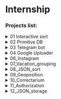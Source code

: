 # Internship

### Projects list:
<details><summary>01 Interactive sort</summary>
<p>

#### [*Watch code*](https://github.com/MrsLecter/internship/tree/main/01_Interatcive_sort)

```
Functionality
- Sort words alphabetically
- Show numbers from lower to higher
- Show numbers from bigger to smaller
- Display words in ascending order by number of letters in the word
- Show only unique words
- Display only unique values from the set of words and numbers entered by the user.
- To exit the program, the user need only enter <code>exit</code> otherwise the program will repeat
 itself again and again, asking for new data and suggesting sorting.
 ```
</p>
</details>

<details><summary>02 Primitive DB</summary>
<p>

#### [*Watch code*](https://github.com/MrsLecter/internship/tree/main/02_Primitive%20DB)

```
Functionality
- create simple database by using inquirer
 ```
</p>
</details>

<details><summary>03 Telegram bot</summary>
<p>

#### [*Watch code*](https://github.com/MrsLecter/internship/tree/main/03_Telegram%20Console%20Sender)

```
Functionality
- Send a message to the Telegram bot from the console on command:
 <code>node app.js message ‘Your message’</code>
- Send a photo that you drag to the console (or manually type the correct path to the photo on your PC) on command:
<code>node app.js photo /path/to/photo/picture.png</code>
- Output of the corresponding recommendations via -help.
- Displays messages from the user in the console and also sends a picture if the user enters <code>photo</code> in the message
- Returns the weather forecast for every 3 hours or for every 6 hours at the user's request.
- Allows to find out the dollar exchange rate (using PrivatBank and Monobank API)
 ```
</p>
</details>

<details><summary>04 Google Uploader</summary>
<p>

#### [*Watch code*](https://github.com/MrsLecter/internship/tree/main/04_Google_Uploader)

```
Functionality
- provides a console interface in which the user has the ability to drag the picture,
rename it (or discard it), and shorten the final link.
 ```
</p>
</details>

<details><summary>06_Instagram</summary>
<p>

#### [*Watch code*](https://github.com/MrsLecter/internship/tree/main/06_Instagram)

```
Despciption

- Folder contains 20 files with 100,000 word combinations in each

Functionality
- determines how many unique usernames there are in all the specified files;
- determines how many usernames occur in all 20 files;
- determines how many usernames occur in at least 10 files
 ```
</p>
</details>

<details><summary>07_Vacation_grouping</summary>
<p>

#### [*Watch code*](https://github.com/MrsLecter/internship/tree/main/07_Vacation_grouping)

```
Despciption

- reformatting the json file

 ```
</p>
</details>

<details><summary>08_JSON_sort</summary>
<p>

#### [*Watch code*](https://github.com/MrsLecter/internship/tree/main/08_JSON_sort)

```
Despciption

- File contains a list of 20 endpoints

Functionality

- application which will poll all of the above handpoints. The request will be sent several times 
(up to three times is enough) in case the previous request fails;
- in all received handpoints you need to find the isDone key and find out if its value is True or False

 ```
</p>
</details>

<details><summary>09_Geoposition</summary>
<p>

#### [*Watch code*](https://github.com/MrsLecter/internship/tree/main/09_Geoposition)

```

Functionality

- detects the IP of the user by jumping;
- in all received handpoints you need to find the isDone key and find out if its value is True or Falseж
- determines a user's location by IP, using a CSV database;
- returns the user a range of addresses

 ```
</p>
</details>

<details><summary>10_Correctarium</summary>
<p>

#### [*Watch code*](https://github.com/MrsLecter/internship/tree/main/10_Correctarium)

```
Despciption
- write an algorithm for calculating the cost, turnaround time and due date (deadline)

 ```
</p>
</details>


<details><summary>11_Authorization</summary>
<p>

#### [*Watch code*](https://github.com/MrsLecter/internship/tree/main/11_Authorization)

```
Despciption
- authorization use jwt token

 ```
</p>
</details>


<details><summary>12_JSON_storage</summary>
<p>

#### [*Watch code*](https://github.com/MrsLecter/internship/tree/main/12_JSON_storage)

```
Despciption
- the user creates his own root;
- the router is readable and writable

 ```
</p>
</details>


